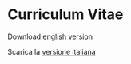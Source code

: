 # Curriculum Vitae

Download [english version](https://github.com/scappati/CV/releases/latest/download/CV_english.pdf)

Scarica la [versione italiana](https://github.com/scappati/CV/releases/latest/download/CV_italian.pdf)
